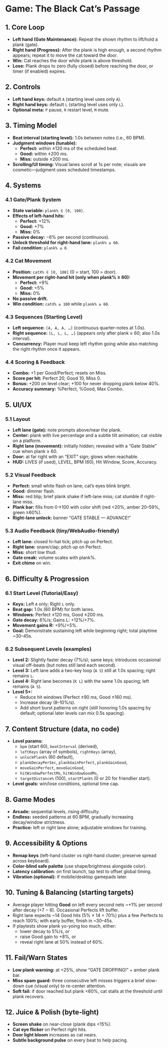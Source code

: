 # Game: The Black Cat’s Passage

## 1. Core Loop

- **Left hand (Gate Maintenance):** Repeat the shown rhythm to lift/hold a plank (gate).
- **Right hand (Progress):** After the plank is high enough, a second rhythm appears; repeat it to move the cat toward the door.
- **Win:** Cat reaches the door while plank is above threshold.
- **Lose:** Plank drops to zero (fully closed) before reaching the door, or timer (if enabled) expires.

## 2. Controls

- **Left hand keys:** default `A` (starting level uses only `A`).
- **Right hand keys:** default `L` (starting level uses only `L`).
- **Optional meta:** `P` pause, `R` restart level, `M` mute.

## 3. Timing Model

- **Beat interval (starting level):** 1.0s between notes (i.e., 60 BPM).
- **Judgment windows (tunable):**
  - **Perfect:** within ±120 ms of the scheduled beat.
  - **Good:** within ±200 ms.
  - **Miss:** outside ±200 ms.
- **Scrolling/UI timing:** Visual lanes scroll at 1s per note; visuals are cosmetic—judgment uses scheduled timestamps.

## 4. Systems

### 4.1 Gate/Plank System

- **State variable:** `plank% ∈ [0, 100]`.
- **Effects of left-hand hits:**
  - **Perfect:** +12%
  - **Good:** +7%
  - **Miss:** 0%
- **Passive decay:** −6% per second (continuous).
- **Unlock threshold for right-hand lane:** `plank% ≥ 60`.
- **Fail condition:** `plank% ≤ 0`.

### 4.2 Cat Movement

- **Position:** `catX% ∈ [0, 100]` (0 = start, 100 = door).
- **Movement per right-hand hit (only when plank% ≥ 60):**
  - **Perfect:** +9%
  - **Good:** +5%
  - **Miss:** 0%
- **No passive drift.**
- **Win condition:** `catX% ≥ 100` while `plank% ≥ 60`.

### 4.3 Sequences (Starting Level)

- **Left sequence:** `[A, A, A, …]` (continuous quarter-notes at 1.0s).
- **Right sequence:** `[L, L, L, …]` (appears only after plank ≥ 60; also 1.0s interval).
- **Concurrency:** Player must keep left rhythm going while also matching the right rhythm once it appears.

### 4.4 Scoring & Feedback

- **Combo:** +1 per Good/Perfect; resets on Miss.
- **Score per hit:** Perfect 20, Good 10, Miss 0.
- **Bonus:** +200 on level clear; +100 for never dropping plank below 40%.
- **Accuracy summary:** %Perfect, %Good, Max Combo.

## 5. UI/UX

### 5.1 Layout

- **Left lane (gate):** note prompts above/near the plank.
- **Center:** plank with live percentage and a subtle tilt animation; cat visible on a platform.
- **Right lane (movement):** initially hidden; revealed with a “Gate Stable” cue when plank ≥ 60.
- **Door:** at far right with an “EXIT” sign; glows when reachable.
- **HUD:** LIVES (if used), LEVEL, BPM (60), Hit Window, Score, Accuracy.

### 5.2 Visual Feedback

- **Perfect:** small white flash on lane; cat’s eyes blink bright.
- **Good:** dimmer flash.
- **Miss:** red blip; brief plank shake if left-lane miss; cat stumble if right-lane miss.
- **Plank bar:** fills from 0→100 with color shift (red <20%, amber 20–59%, green ≥60%).
- **Right-lane unlock:** banner “GATE STABLE — ADVANCE!”

### 5.3 Audio Feedback (tiny/WebAudio-friendly)

- **Left lane:** closed hi-hat tick; pitch up on Perfect.
- **Right lane:** snare/clap; pitch up on Perfect.
- **Miss:** short low thud.
- **Gate creak:** volume scales with plank%.
- **Exit chime** on win.

## 6. Difficulty & Progression

### 6.1 Start Level (Tutorial/Easy)

- **Keys:** Left `A` only; Right `L` only.
- **Beat gap:** 1.0s (60 BPM) for both lanes.
- **Windows:** Perfect ±120 ms, Good ±200 ms.
- **Gate decay:** 6%/s; Gains L: +12%/+7%.
- **Movement gains R:** +9%/+5%.
- **Goal:** Demonstrate sustaining left while beginning right; total playtime ~30–45s.

### 6.2 Subsequent Levels (examples)

- **Level 2:** Slightly faster decay (7%/s); same keys; introduces occasional visual off-beats (but notes still land each second).
- **Level 3:** Left lane adds a two-key loop (`A S`) still at 1.0s spacing; right remains `L`.
- **Level 4:** Right lane becomes (`K L`) with the same 1.0s spacing; left remains (`A S`).
- **Level 5+:**
  - Reduce hit windows (Perfect ±90 ms, Good ±160 ms).
  - Increase decay (8–10%/s).
  - Add short burst patterns on right (still honoring 1.0s spacing by default; optional later levels can mix 0.5s spacing).

## 7. Content Structure (data, no code)

- **Level params:**
  - `bpm` (start 60), `beatInterval` (derived),
  - `leftKeys` (array of symbols), `rightKeys` (array),
  - `unlockPlank%` (60 default),
  - `plankDecayPerSec`, `plankGainPerfect`, `plankGainGood`,
  - `moveGainPerfect`, `moveGainGood`,
  - `hitWindowPerfectMs`, `hitWindowGoodMs`,
  - `targetDistance%` (100), `startPlank%` (0 or 20 for friendlier start).
- **Level goals:** win/lose conditions, optional time cap.

## 8. Game Modes

- **Arcade:** sequential levels, rising difficulty.
- **Endless:** seeded patterns at 60 BPM, gradually increasing decay/window strictness.
- **Practice:** left or right lane alone; adjustable windows for training.

## 9. Accessibility & Options

- **Remap keys** (left-hand cluster vs right-hand cluster; preserve spread across keyboard).
- **Color-blind safe palette** (use shape/brightness alongside color).
- **Latency calibration:** on first launch, tap test to offset global timing.
- **Vibration (optional):** if mobile/desktop gamepads later.

## 10. Tuning & Balancing (starting targets)

- Average player hitting **Good** on left every second nets ~+1% per second after decay (+7 − 6). Occasional Perfects lift buffer.
- Right lane expects ~14 Good hits (5% × 14 = 70%) plus a few Perfects to reach 100%; with early buffer, finish in ~30–45s.
- If playtests show plank yo-yoing too much, either:
  - lower decay to 5%/s, or
  - raise Good gain to +8%, or
  - reveal right lane at 50% instead of 60%.

## 11. Fail/Warn States

- **Low plank warning:** at <25%, show “GATE DROPPING!” + amber plank bar.
- **Miss spam guard:** three consecutive left misses triggers a brief slow-down cue (visual only) to re-center attention.
- **Soft fail:** if door reached but plank <60%, cat stalls at the threshold until plank recovers.

## 12. Juice & Polish (byte-light)

- **Screen shake** on near-close (plank dips <15%).
- **Cat eye flicker** on Perfect right hits.
- **Door light bloom** increases as cat nears.
- **Subtle background pulse** on every beat to help pacing.
